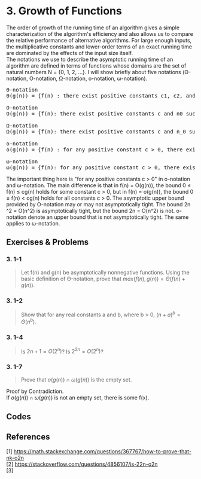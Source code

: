 
# 3. Growth of Functions  

The order of growth of the running time of an algorithm gives a simple characterization of the algorithm's efficiency and also allows us to compare the relative performance of alternative algorithms. For large enough inputs, the multiplicative constants and lower-order terms of an exact running time are dominated by the effects of the input size itself.  
The notations we use to describe the asymptotic running time of an algorithm are defined in terms of functions whose domains are the set of natural numbers N = {0, 1, 2, ...}. I will show briefly about five notations (Θ-notation, O-notation, Ω-notation, o-notation, ω-notation).  

<pre>
Θ-notation  
Θ(g(n)) = {f(n) : there exist positive constants c1, c2, and n0 such that 0 ≤ c1 g(n) ≤ f(n) ≤ c2 g(n) for all n ≥ n0}.

O-notation  
O(g(n)) = {f(n): there exist positive constants c and n0 such that 0 ≤ f(n) ≤ cg(n) for all n ≥ n0}.

Ω-notation  
Ω(g(n)) = {f(n): there exist positive constants c and n_0 such that 0 ≤ cg(n) ≤ f(n) for all n ≥ n0}. 

o-notation  
o(g(n)) = {f(n) : for any positive constant c > 0, there exists a constant n0 > 0 such that 0 ≤ f(n) < cg(n) for all n ≥ n0}. 

ω-notation  
ω(g(n)) = {f(n): for any positive constant c > 0, there exists a constant n0 > 0 such that 0 ≤cg(n) < f(n) for all n ≥ n0}. 
</pre>

The important thing here is "for any positive constants c > 0"  in o-notation and ω-notation. The main difference is that in f(n) = O(g(n)), the bound 0 ≤ f(n) ≤ cg(n) holds for some constant c > 0, but in f(n) = o(g(n)), the bound 0 ≤ f(n) < cg(n) holds for all constants c > 0. The asymptotic upper bound provided by O-notation may or may not asymptotically tight. The bound 2n ^2 = O(n^2) is asymptotically tight, but the bound 2n = O(n^2) is not. o-notation denote an upper bound that is not asymptotically tight. The same applies to ω-notation.  

## Exercises & Problems

### 3. 1-1
> Let f(n) and g(n) be asymptotically nonnegative functions. Using the basic definition of Θ-notation, prove that $max(f(n), g(n)) = Θ(f(n) + g(n))$. 


### 3. 1-2
> Show that for any real constants a and b, where b > 0, $(n + a)^b = Θ(n^b)$.


### 3. 1-4
> Is $2n+1 = O(2^n)$? Is $2^{2n} = O(2^n)$?


### 3. 1-7
> Prove that $o(g(n)) ∩ ω(g(n))$ is the empty set.

Proof by Contradiction.  
If $o(g(n)) ∩ ω(g(n))$ is not an empty set, there is some f(x).  

## Codes

## References
[1] https://math.stackexchange.com/questions/367767/how-to-prove-that-nk-o2n  
[2] https://stackoverflow.com/questions/4856107/is-22n-o2n  
[3] 
